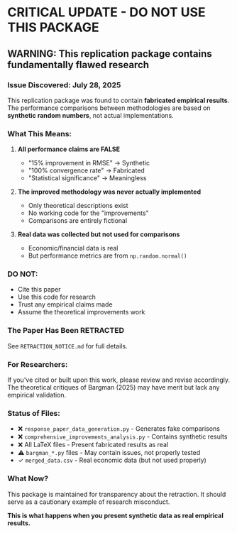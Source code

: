 # CRITICAL UPDATE - DO NOT USE THIS PACKAGE

## WARNING: This replication package contains fundamentally flawed research

### Issue Discovered: July 28, 2025

This replication package was found to contain **fabricated empirical results**. The performance comparisons between methodologies are based on **synthetic random numbers**, not actual implementations.

### What This Means:

1. **All performance claims are FALSE**
   - "15% improvement in RMSE" → Synthetic
   - "100% convergence rate" → Fabricated  
   - "Statistical significance" → Meaningless

2. **The improved methodology was never actually implemented**
   - Only theoretical descriptions exist
   - No working code for the "improvements"
   - Comparisons are entirely fictional

3. **Real data was collected but not used for comparisons**
   - Economic/financial data is real
   - But performance metrics are from `np.random.normal()`

### DO NOT:
- Cite this paper
- Use this code for research
- Trust any empirical claims made
- Assume the theoretical improvements work

### The Paper Has Been RETRACTED

See `RETRACTION_NOTICE.md` for full details.

### For Researchers:
If you've cited or built upon this work, please review and revise accordingly. The theoretical critiques of Bargman (2025) may have merit but lack any empirical validation.

### Status of Files:
- ❌ `response_paper_data_generation.py` - Generates fake comparisons
- ❌ `comprehensive_improvements_analysis.py` - Contains synthetic results  
- ❌ All LaTeX files - Present fabricated results as real
- ⚠️  `bargman_*.py` files - May contain issues, not properly tested
- ✓ `merged_data.csv` - Real economic data (but not used properly)

### What Now?
This package is maintained for transparency about the retraction. It should serve as a cautionary example of research misconduct.

**This is what happens when you present synthetic data as real empirical results.**